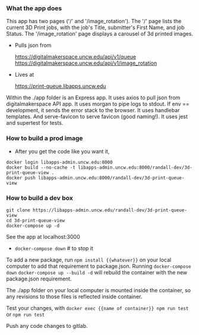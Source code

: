 ### What the app does

This app has two pages ('/' and '/image_rotation').  The '/' page lists the current 3D Print jobs, with the job's Title, submitter's First Name, and job Status.  The '/image_rotation' page displays a carousel of 3d printed images.

  - Pulls json from

    https://digitalmakerspace.uncw.edu/api/v1/queue 
    https://digitalmakerspace.uncw.edu/api/v1/image_rotation

  - Lives at

    https://print-queue.libapps.uncw.edu

Within the ./app folder is an Express app.  It uses axios to pull json from digitalmakerspace API app.  It uses morgan to pipe logs to stdout.  If env == development, it sends the error stack to the browser.  It uses handlebar templates.  And serve-favicon to serve favicon (good naming!).  It uses jest and supertest for tests.

### How to build a prod image

  - After you get the code like you want it,

  ```
  docker login libapps-admin.uncw.edu:8000
  docker build --no-cache -t libapps-admin.uncw.edu:8000/randall-dev/3d-print-queue-view .
  docker push libapps-admin.uncw.edu:8000/randall-dev/3d-print-queue-view
  ```

### How to build a dev box

  ```
  git clone https://libapps-admin.uncw.edu/randall-dev/3d-print-queue-view
  cd 3d-print-queue-view
  docker-compose up -d
  ```

  See the app at localhost:3000

  - `docker-compose down`  # to stop it

To add a new package, run `npm install {{whatever}}` on your local computer to add that requirement to package.json.  Running `docker-compose down` `docker-compose up --build -d` will rebuild the container with the new package.json requirement.

The ./app folder on your local computer is mounted inside the container, so any revisions to those files is reflected inside container.

Test your changes, with `docker exec {{name of container}} npm run test` or `npm run test`

Push any code changes to gitlab.
